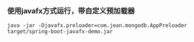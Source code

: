 
### 使用javafx方式运行，带自定义预加载器
```
java -jar -Djavafx.preloader=com.jean.mongodb.AppPreloader target/spring-boot-javafx-demo.jar

```
